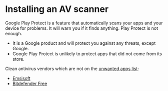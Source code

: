 # Installing an AV scanner

Google Play Protect is a feature that automatically scans your apps and your device for problems. It will warn you if it finds anything. Play Protect is not enough. 

* It is a Google product and will protect you against any threats, except Google.
* Google Play Protect is unlikely to protect apps that did not come from its store.

Clean antivirus vendors which are not on the [unwanted apps list](../services/unwanted-apps.md):

* [Emsisoft](https://www.emsisoft.com)
* [Bitdefender Free](https://www.bitdefender.com/solutions/free.html)


